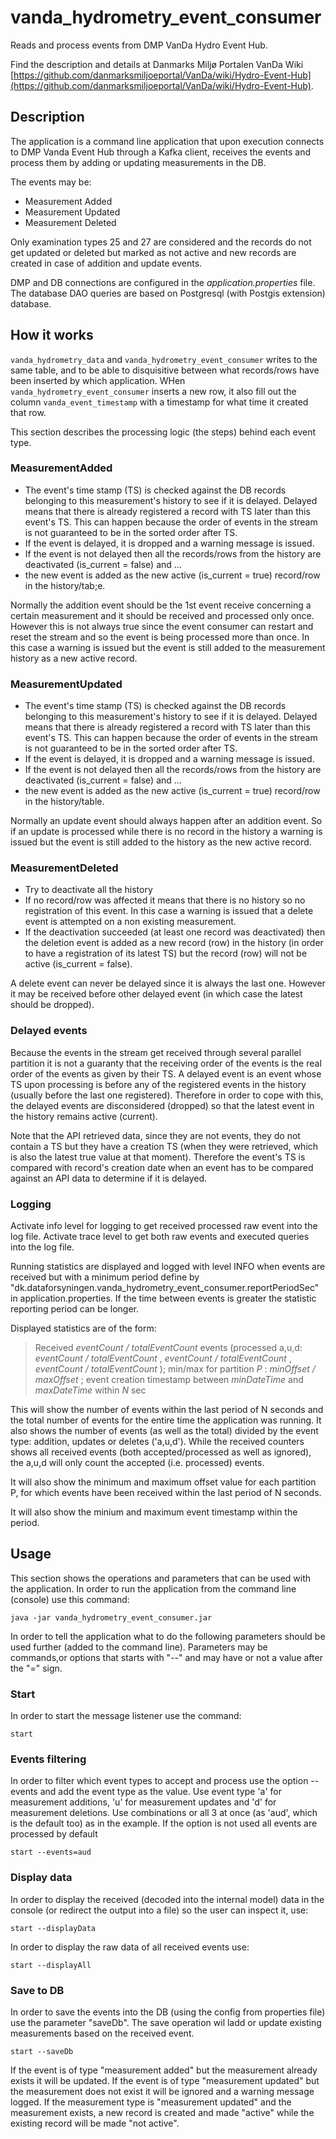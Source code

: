 # vanda_hydrometry_event_consumer

Reads and process events from DMP VanDa Hydro Event Hub.

Find the description and details at Danmarks Miljø Portalen VanDa Wiki [https://github.com/danmarksmiljoeportal/VanDa/wiki/Hydro-Event-Hub](https://github.com/danmarksmiljoeportal/VanDa/wiki/Hydro-Event-Hub).


## Description

The application is a command line application that upon execution connects to DMP Vanda Event Hub through a Kafka client, receives the events and process them by adding or updating measurements in the DB.

The events may be:
* Measurement Added
* Measurement Updated
* Measurement Deleted

Only examination types 25 and 27 are considered and the records do not get updated or deleted but marked as not active and new records are created in case of addition and update events.

DMP and DB connections are configured in the _application.properties_ file. The database DAO queries are based on Postgresql (with Postgis extension) database.

## How it works

`vanda_hydrometry_data` and `vanda_hydrometry_event_consumer` writes to the same table, and to be able to disquisitive between what records/rows have been inserted by which application. WHen `vanda_hydrometry_event_consumer` inserts a new row, it also fill out the column `vanda_event_timestamp` with a timestamp for what time it created that row.

This section describes the processing logic (the steps) behind each event type.

### MeasurementAdded

* The event's time stamp (TS) is checked against the DB records belonging to this measurement's history to see if it is delayed. Delayed means that there is already registered a record with TS later than this event's TS. This can happen because the order of events in the stream is not guaranteed to be in the sorted order after TS.
* If the event is delayed, it is dropped and a warning message is issued.
* If the event is not delayed then all the records/rows from the history are deactivated (is_current = false) and ...
* the new event is added as the new active (is_current = true) record/row in the history/tab;e.

Normally the addition event should be the 1st event receive concerning a certain measurement and it should be received and processed only once. However this is not always true since the event consumer can restart and reset the stream and so the event is being processed more than once. In this case a warning is issued but the event is still added to the measurement history as a new active record. 

### MeasurementUpdated

* The event's time stamp (TS) is checked against the DB records belonging to this measurement's history to see if it is delayed. Delayed means that there is already registered a record with TS later than this event's TS. This can happen because the order of events in the stream is not guaranteed to be in the sorted order after TS.
* If the event is delayed, it is dropped and a warning message is issued.
* If the event is not delayed then all the records/rows from the history are deactivated (is_current = false) and ...
* the new event is added as the new active (is_current = true) record/row in the history/table.

Normally an update event should always happen after an addition event. So if an update is processed while there is no record in the history a warning is issued but the event is still added to the history as the new active record.

### MeasurementDeleted

* Try to deactivate all the history
* If no record/row was affected it means that there is no history so no registration of this event. In this case a warning is issued that a delete event is attempted on a non existing measurement.
* If the deactivation succeeded (at least one record was deactivated) then the deletion event is added as a new record (row) in the history (in order to have a registration of its latest TS) but the record (row) will not be active (is_current = false).

A delete event can never be delayed since it is always the last one. However it may be received before other delayed event (in which case the latest should be dropped).

### Delayed events

Because the events in the stream get received through several parallel partition it is not a guaranty that the receiving order of the events is the real order of the events as given by their TS. A delayed event is an event whose TS upon processing is before any of the registered events in the history (usually before the last one registered). Therefore in order to cope with this, the delayed events are disconsidered (dropped) so that the latest event in the history remains active (current).

Note that the API retrieved data, since they are not events, they do not contain a TS but they have a creation TS (when they were retrieved, which is also the latest true value at that moment). Therefore the event's TS is compared with record's creation date when an event has to be compared against an API data to determine if it is delayed.

### Logging

Activate info level for logging to get received processed raw event into the log file. Activate trace level to get both raw events and executed queries into the log file.

Running statistics are displayed and logged with level INFO when events are received but with a minimum period define by "dk.dataforsyningen.vanda_hydrometry_event_consumer.reportPeriodSec" in application.properties. 
If the time between events is greater the statistic reporting period can be longer.

Displayed statistics are of the form:

> Received  _eventCount / totalEventCount_  events (processed a,u,d:  _eventCount / totalEventCount_ , _eventCount / totalEventCount_ , _eventCount / totalEventCount_ ); min/max for partition  _P_ :  _minOffset / maxOffset_ ; event creation timestamp between  _minDateTime_  and  _maxDateTime_  within  _N_  sec

This will show the number of events within the last period of N seconds and the total number of events for the entire time the application was running. It also shows the number of events (as well as the total) divided by the event type: addition, updates or deletes ('a,u,d'). While the received counters shows all received events (both accepted/processed as well as ignored), the a,u,d will only count the accepted (i.e. processed) events.

It will also show the minimum and maximum offset value for each partition P, for which events have been received within the last period of N seconds.

It will also show the minium and maximum event timestamp within the period.

## Usage

This section shows the operations and parameters that can be used with the application. In order to run the application from the command line (console) use this command:

	java -jar vanda_hydrometry_event_consumer.jar

In order to tell the application what to do the following parameters should be used further (added to the command line). Parameters may be commands,or options that starts with "--" and may have or not a value after the "=" sign.

### Start

In order to start the message listener use the command:

	start
	
### Events filtering

In order to filter which event types to accept and process use the option --events and add the event type as the value. Use event type 'a' for measurement additions, 'u' for measurement updates and 'd' for measurement deletions. Use combinations or all 3 at once (as 'aud', which is the default too) as in the example. If the option is not used all events are processed by default

	start --events=aud
	
### Display data

In order to display the received (decoded into the internal model) data in the console (or redirect the output into a file) so the user can inspect it, use:

	start --displayData

In order to display the raw data of all received events use:

	start --displayAll	
	
### Save to DB

In order to save the events into the DB (using the config from properties file) use the parameter "saveDb". The save operation wil ladd or update existing measurements based on the received event.

	start --saveDb
	
If the event is of type "measurement added" but the measurement already exists it will be updated. If the event is of type "measurement updated" but the measurement does not exist it will be ignored and a warning message logged. If the measurement type is "measurement updated" and the measurement exists, a new record is created and made "active" while the existing record will be made "not active".
